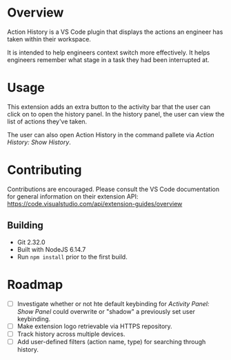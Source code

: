 # Overview
Action History is a VS Code plugin that displays the actions an engineer has taken within their workspace.

It is intended to help engineers context switch more effectively. It helps engineers remember what stage in a task they had been interrupted at.

# Usage

This extension adds an extra button to the activity bar that the user can click on to open the history panel. In the history panel, the user can view the list of actions they've taken.

The user can also open Action History in the command pallete via *Action History: Show History*.

# Contributing
Contributions are encouraged. Please consult the VS Code documentation for general information on their extension API: https://code.visualstudio.com/api/extension-guides/overview

## Building
- Git 2.32.0
- Built with NodeJS 6.14.7
- Run `npm install` prior to the first build.

# Roadmap
- [ ] Investigate whether or not hte default keybinding for *Activity Panel: Show Panel* could overwrite or "shadow" a previously set user keybinding.
- [ ] Make extension logo retrievable via HTTPS repository.
- [ ] Track history across multiple devices.
- [ ] Add user-defined filters (action name, type) for searching through history.
